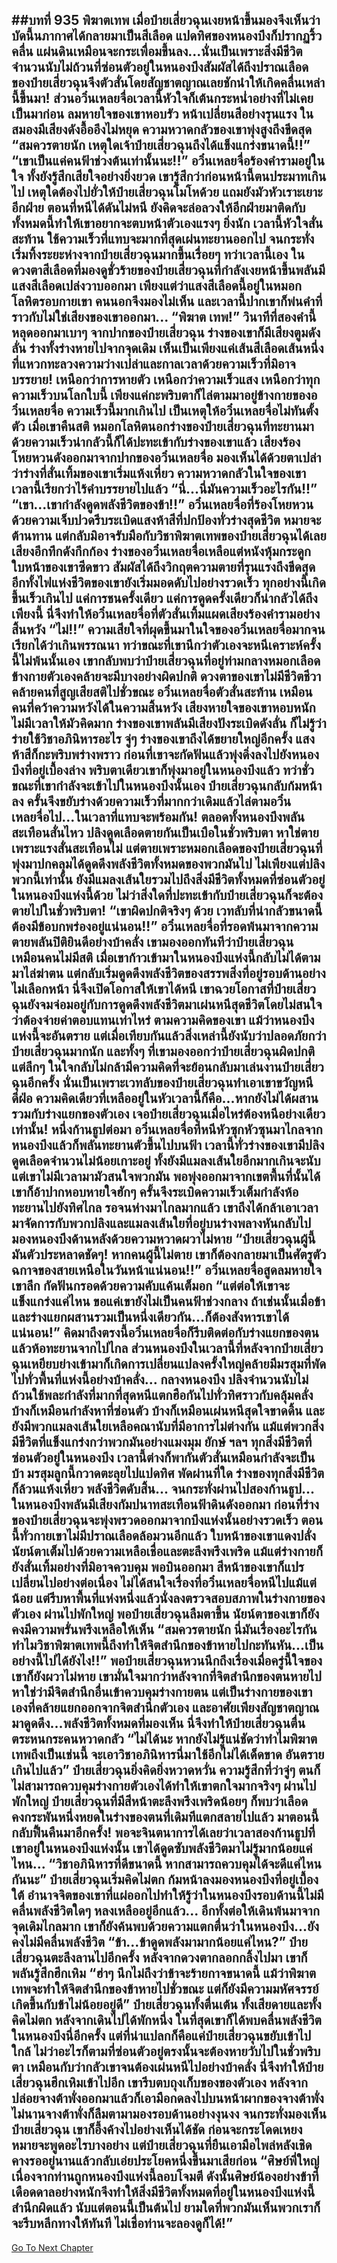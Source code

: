 ##บทที่ 935 พิฆาตเทพ
เมื่อป๋ายเสี่ยวฉุนเงยหน้าขึ้นมองจึงเห็นว่าบัดนี้นภากาศได้กลายมาเป็นสีเลือด แปดทิศของหนองบึงก็ปรากฏริ้วคลื่น แผ่นดินเหมือนจะกระเพื่อมขึ้นลง...นั่นเป็นเพราะสิ่งมีชีวิตจำนวนนับไม่ถ้วนที่ซ่อนตัวอยู่ในหนองบึงสัมผัสได้ถึงปราณเลือดของป๋ายเสี่ยวฉุนจึงตัวสั่นโดยสัญชาตญาณเลยชักนำให้เกิดคลื่นเหล่านี้ขึ้นมา!
ส่วนอวิ๋นเหลยจื่อเวลานี้หัวใจก็เต้นกระหน่ำอย่างที่ไม่เคยเป็นมาก่อน ลมหายใจของเขาหอบรัว หน้าเปลี่ยนสีอย่างรุนแรง ในสมองมีเสียงดังอื้ออึงไม่หยุด ความหวาดกลัวของเขาพุ่งสูงถึงขีดสุด
“สมควรตายนัก เหตุใดเจ้าป๋ายเสี่ยวฉุนถึงได้แข็งแกร่งขนาดนี้!!”
“เขาเป็นแค่คนฟ้าช่วงต้นเท่านั้นนะ!!” อวิ๋นเหลยจื่อร้องคำรามอยู่ในใจ ทั้งยังรู้สึกเสียใจอย่างยิ่งยวด เขารู้สึกว่าก่อนหน้านี้ตนประมาทเกินไป เหตุใดต้องไปยั่วให้ป๋ายเสี่ยวฉุนโมโหด้วย แถมยังมัวหัวเราะเยาะอีกฝ่าย ตอนที่หนีได้ดันไม่หนี ยังคิดจะล่อลวงให้อีกฝ่ายมาติดกับ
ทั้งหมดนี้ทำให้เขาอยากจะตบหน้าตัวเองแรงๆ ยิ่งนัก เวลานี้หัวใจสั่นสะท้าน ใช้ความเร็วที่แทบจะมากที่สุดเผ่นทะยานออกไป จนกระทั่งเริ่มทิ้งระยะห่างจากป๋ายเสี่ยวฉุนมากขึ้นเรื่อยๆ
ทว่าเวลานี้เอง ในดวงตาสีเลือดที่มองดูชั่วร้ายของป๋ายเสี่ยวฉุนที่กำลังเงยหน้าขึ้นพลันมีแสงสีเลือดเปล่งวาบออกมา เพียงแต่ว่าแสงสีเลือดนี้อยู่ในหมอกโลหิตรอบกายเขา คนนอกจึงมองไม่เห็น
และเวลานี้ปากเขาก็พ่นคำที่ราวกับไม่ใช่เสียงของเขาออกมา...
“พิฆาต เทพ!”
วินาทีที่สองคำนี้หลุดออกมาเบาๆ จากปากของป๋ายเสี่ยวฉุน ร่างของเขาก็มีเสียงตูมดังลั่น ร่างทั้งร่างหายไปจากจุดเดิม เห็นเป็นเพียงแค่เส้นสีเลือดเส้นหนึ่งที่แหวกทะลวงความว่างเปล่าและกาลเวลาด้วยความเร็วที่มิอาจบรรยาย!
เหนือกว่าการหายตัว เหนือกว่าความเร็วแสง เหนือกว่าทุกความเร็วบนโลกใบนี้ เพียงแค่กะพริบตาก็ไล่ตามมาอยู่ข้างกายของอวิ๋นเหลยจื่อ ความเร็วนี้มากเกินไป เป็นเหตุให้อวิ๋นเหลยจื่อไม่ทันตั้งตัว เมื่อเขาคืนสติ หมอกโลหิตนอกร่างของป๋ายเสี่ยวฉุนที่ทะยานมาด้วยความเร็วน่ากลัวนี้ก็ได้ปะทะเข้ากับร่างของเขาแล้ว
เสียงร้องโหยหวนดังออกมาจากปากของอวิ๋นเหลยจื่อ มองเห็นได้ด้วยตาเปล่าว่าร่างที่สั่นเทิ้มของเขาเริ่มแห้งเหี่ยว ความหวาดกลัวในใจของเขาเวลานี้เรียกว่าไร้คำบรรยายไปแล้ว
“นี่...นี่มันความเร็วอะไรกัน!!”
“เขา...เขากำลังดูดพลังชีวิตของข้า!!” อวิ๋นเหลยจื่อที่ร้องโหยหวนด้วยความเจ็บปวดรีบระเบิดแสงห้าสีที่ปกป้องทั่วร่างสุดชีวิต หมายจะต้านทาน แต่กลับมิอาจรับมือกับวิชาพิฆาตเทพของป๋ายเสี่ยวฉุนได้เลย
เสียงอึกทึกดังกึกก้อง ร่างของอวิ๋นเหลยจื่อเหลือแต่หนังหุ้มกระดูก ใบหน้าของเขาซีดขาว สัมผัสได้ถึงวิกฤตความตายที่รุนแรงถึงขีดสุด อีกทั้งไฟแห่งชีวิตของเขายังเริ่มมอดดับไปอย่างรวดเร็ว
ทุกอย่างนี้เกิดขึ้นเร็วเกินไป แค่การชนครั้งเดียว แค่การดูดครั้งเดียวก็น่ากลัวได้ถึงเพียงนี้ นี่จึงทำให้อวิ๋นเหลยจื่อที่ตัวสั่นเทิ้มแผดเสียงร้องคำรามอย่างสิ้นหวัง
“ไม่!!”
ความเสียใจที่ผุดขึ้นมาในใจของอวิ๋นเหลยจื่อมากจนเรียกได้ว่าเกินพรรณนา ทว่าขณะที่เขานึกว่าตัวเองจะหนีเคราะห์ครั้งนี้ไม่พ้นนั้นเอง เขากลับพบว่าป๋ายเสี่ยวฉุนที่อยู่ท่ามกลางหมอกเลือดข้างกายตัวเองคล้ายจะมีบางอย่างผิดปกติ ดวงตาของเขาไม่มีชีวิตชีวา คล้ายคนที่สูญเสียสติไปชั่วขณะ
อวิ๋นเหลยจื่อตัวสั่นสะท้าน เหมือนคนที่คว้าความหวังได้ในความสิ้นหวัง เสียงหายใจของเขาหอบหนัก ไม่มีเวลาให้มัวคิดมาก ร่างของเขาพลันมีเสียงปังระเบิดดังลั่น ก็ไม่รู้ว่าร่ายใช้วิชาอภินิหารอะไร จู่ๆ ร่างของเขาถึงได้ขยายใหญ่อีกครั้ง แสงห้าสีก็กะพริบพร่างพราว ก่อนที่เขาจะกัดฟันแล้วพุ่งดิ่งลงไปยังหนองบึงที่อยู่เบื้องล่าง
พริบตาเดียวเขาก็พุ่งมาอยู่ในหนองบึงแล้ว ทว่าชั่วขณะที่เขากำลังจะเข้าไปในหนองบึงนั้นเอง ป๋ายเสี่ยวฉุนกลับก้มหน้าลง ครั้นจึงขยับร่างด้วยความเร็วที่มากกว่าเดิมแล้วไล่ตามอวิ๋นเหลยจื่อไป...ในเวลาที่แทบจะพร้อมกัน!
ตลอดทั้งหนองบึงพลันสะเทือนสั่นไหว ปลิงดูดเลือดตายกันเป็นเบือในชั่วพริบตา หาใช่ตายเพราะแรงสั่นสะเทือนไม่ แต่ตายเพราะหมอกเลือดของป๋ายเสี่ยวฉุนที่พุ่งมาปกคลุมได้ดูดดึงพลังชีวิตทั้งหมดของพวกมันไป
ไม่เพียงแต่ปลิงพวกนี้เท่านั้น ยังมีแมลงเส้นใยรวมไปถึงสิ่งมีชีวิตทั้งหมดที่ซ่อนตัวอยู่ในหนองบึงแห่งนี้ด้วย ไม่ว่าสิ่งใดที่ปะทะเข้ากับป๋ายเสี่ยวฉุนก็จะต้องตายไปในชั่วพริบตา!
“เขาผิดปกติจริงๆ ด้วย เวทลับที่น่ากลัวขนาดนี้ต้องมีข้อบกพร่องอยู่แน่นอน!!” อวิ๋นเหลยจื่อที่รอดพ้นมาจากความตายพลันปิติยินดีอย่างบ้าคลั่ง เขามองออกทันทีว่าป๋ายเสี่ยวฉุนเหมือนคนไม่มีสติ เมื่อเขาก้าวเข้ามาในหนองบึงแห่งนี้กลับไม่ได้ตามมาไล่ฆ่าตน แต่กลับเริ่มดูดดึงพลังชีวิตของสรรพสิ่งที่อยู่รอบด้านอย่างไม่เลือกหน้า
นี่จึงเปิดโอกาสให้เขาได้หนี เขาฉวยโอกาสที่ป๋ายเสี่ยวฉุนยังจมจ่อมอยู่กับการดูดดึงพลังชีวิตมาเผ่นหนีสุดชีวิตโดยไม่สนใจว่าต้องจ่ายค่าตอบแทนเท่าไหร่ ตามความคิดของเขา แม้ว่าหนองบึงแห่งนี้จะอันตราย แต่เมื่อเทียบกันแล้วสิ่งเหล่านี้ยังนับว่าปลอดภัยกว่าป๋ายเสี่ยวฉุนมากนัก
และทั้งๆ ที่เขามองออกว่าป๋ายเสี่ยวฉุนผิดปกติ แต่ลึกๆ ในใจกลับไม่กล้ามีความคิดที่จะย้อนกลับมาเล่นงานป๋ายเสี่ยวฉุนอีกครั้ง นั่นเป็นเพราะเวทลับของป๋ายเสี่ยวฉุนทำเอาเขาขวัญหนีดีฝ่อ ความคิดเดียวที่เหลืออยู่ในหัวเวลานี้ก็คือ...หากยังไม่ได้ผสานรวมกับร่างแยกของตัวเอง เจอป๋ายเสี่ยวฉุนเมื่อไหร่ต้องหนีอย่างเดียวเท่านั้น!
หนึ่งก้านธูปต่อมา อวิ๋นเหลยจื่อที่หนีหัวซุกหัวซุนมาไกลจากหนองบึงแล้วก็พลันทะยานตัวขึ้นไปบนฟ้า เวลานี้ทั่วร่างของเขามีปลิงดูดเลือดจำนวนไม่น้อยเกาะอยู่ ทั้งยังมีแมลงเส้นใยอีกมากเกินจะนับ แต่เขาไม่มีเวลามามัวสนใจพวกมัน พอพุ่งออกมาจากเขตพื้นที่นั้นได้ เขาก็อ้าปากหอบหายใจฮักๆ ครั้นจึงระเบิดความเร็วเต็มกำลังห้อทะยานไปยังทิศไกล รอจนห่างมาไกลมากแล้ว เขาถึงได้กล้าเอาเวลามาจัดการกับพวกปลิงและแมลงเส้นใยที่อยู่บนร่างพลางหันกลับไปมองหนองบึงด้านหลังด้วยความหวาดผวาไม่หาย
“ป๋ายเสี่ยวฉุนผู้นี้มันตัวประหลาดชัดๆ! หากคนผู้นี้ไม่ตาย เขาก็ต้องกลายมาเป็นศัตรูตัวฉกาจของสายเหนือในวันหน้าแน่นอน!!” อวิ๋นเหลยจื่อสูดลมหายใจเขาลึก กัดฟันกรอดด้วยความคับแค้นเต็มอก
“แต่ต่อให้เขาจะแข็งแกร่งแค่ไหน ขอแค่เขายังไม่เป็นคนฟ้าช่วงกลาง ถ้าเช่นนั้นเมื่อข้าและร่างแยกผสานรวมเป็นหนึ่งเดียวกัน...ก็ต้องสังหารเขาได้แน่นอน!” คิดมาถึงตรงนี้อวิ๋นเหลยจื่อก็รีบติดต่อกับร่างแยกของตนแล้วห้อทะยานจากไปไกล
ส่วนหนองบึงในเวลานี้ที่หลังจากป๋ายเสี่ยวฉุนเหยียบย่างเข้ามาก็เกิดการเปลี่ยนแปลงครั้งใหญ่คล้ายมีมรสุมที่พัดไปทั่วพื้นที่แห่งนี้อย่างบ้าคลั่ง...
กลางหนองบึง ปลิงจำนวนนับไม่ถ้วนใช้พละกำลังที่มากที่สุดหนีแตกฮือกันไปทั่วทิศราวกับคลุ้มคลั่ง บ้างก็เหมือนกำลังหาที่ซ่อนตัว บ้างก็เหมือนเผ่นหนีสุดใจขาดดิ้น และยังมีพวกแมลงเส้นใยเหลือคณานับที่มีอาการไม่ต่างกัน
แม้แต่พวกสิ่งมีชีวิตที่แข็งแกร่งกว่าพวกมันอย่างแมงมุม ยักษ์ ฯลฯ ทุกสิ่งมีชีวิตที่ซ่อนตัวอยู่ในหนองบึง เวลานี้ต่างก็พากันตัวสั่นเหมือนกำลังจะเป็นบ้า
มรสุมลูกนี้กวาดตะลุยไปแปดทิศ พัดผ่านที่ใด ร่างของทุกสิ่งมีชีวิตก็ล้วนแห้งเหี่ยว พลังชีวิตดับสิ้น...
จนกระทั่งผ่านไปสองก้านธูป...
ในหนองบึงพลันมีเสียงกัมปนาทสะเทือนฟ้าดินดังออกมา ก่อนที่ร่างของป๋ายเสี่ยวฉุนจะพุ่งพรวดออกมาจากบึงแห่งนั้นอย่างรวดเร็ว ตอนนี้ทั่วกายเขาไม่มีปราณเลือดล้อมวนอีกแล้ว ใบหน้าของเขาแดงปลั่ง นัยน์ตาเต็มไปด้วยความเหลือเชื่อและตะลึงพรึงเพริด แม้แต่ร่างกายก็ยังสั่นเทิ้มอย่างที่มิอาจควบคุม
พอบินออกมา สีหน้าของเขาก็แปรเปลี่ยนไปอย่างต่อเนื่อง ไม่ได้สนใจเรื่องที่อวิ๋นเหลยจื่อหนีไปแม้แต่น้อย แต่รีบหาพื้นที่แห่งหนึ่งแล้วนั่งลงตรวจสอบสภาพในร่างกายของตัวเอง
ผ่านไปพักใหญ่ พอป๋ายเสี่ยวฉุนลืมตาขึ้น นัยน์ตาของเขาก็ยังคงมีความพรั่นพรึงเหลือให้เห็น
“สมควรตายนัก นี่มันเรื่องอะไรกัน ทำไมวิชาพิฆาตเทพนี้ถึงทำให้จิตสำนึกของข้าหายไปกะทันหัน...เป็นอย่างนี้ไปได้ยังไง!!” พอป๋ายเสี่ยวฉุนหวนนึกถึงเรื่องเมื่อครู่นี้ใจของเขาก็ยังผวาไม่หาย
เขามั่นใจมากว่าหลังจากที่จิตสำนึกของตนหายไป หาใช่ว่ามีจิตสำนึกอื่นเข้าควบคุมร่างกายตน แต่เป็นร่างกายของเขาเองที่คล้ายแยกออกจากจิตสำนึกตัวเอง และอาศัยเพียงสัญชาตญาณมาดูดดึง...พลังชีวิตทั้งหมดที่มองเห็น
นี่จึงทำให้ป๋ายเสี่ยวฉุนตื่นตระหนกระคนหวาดกลัว
“ไม่ได้นะ หากยังไม่รู้แน่ชัดว่าทำไมพิฆาตเทพถึงเป็นเช่นนี้ จะเอาวิชาอภินิหารนี่มาใช้อีกไม่ได้เด็ดขาด อันตรายเกินไปแล้ว” ป๋ายเสี่ยวฉุนยิ่งคิดยิ่งหวาดหวั่น ความรู้สึกที่ว่าจู่ๆ ตนก็ไม่สามารถควบคุมร่างกายตัวเองได้ทำให้เขาตกใจมากจริงๆ
ผ่านไปพักใหญ่ ป๋ายเสี่ยวฉุนที่มีสีหน้าตะลึงพรึงเพริดน้อยๆ ก็พบว่าเลือดคงกระพันหนึ่งหยดในร่างของตนที่เดิมทีแตกสลายไปแล้ว มาตอนนี้กลับฟื้นคืนมาอีกครั้ง!
พอจะจินตนาการได้เลยว่าเวลาสองก้านธูปที่เขาอยู่ในหนองบึงแห่งนั้น เขาได้ดูดซับพลังชีวิตมาไม่รู้มากน้อยแค่ไหน...
“วิชาอภินิหารที่ดีขนาดนี้ หากสามารถควบคุมได้จะดีแค่ไหนกันนะ” ป๋ายเสี่ยวฉุนเริ่มคิดไม่ตก ก้มหน้าลงมองหนองบึงที่อยู่เบื้องใต้ อำนาจจิตของเขาที่แผ่ออกไปทำให้รู้ว่าในหนองบึงรอบด้านนี้ไม่มีคลื่นพลังชีวิตใดๆ หลงเหลืออยู่อีกแล้ว...
อีกทั้งต่อให้เดินพ้นมาจากจุดเดิมไกลมาก เขาก็ยังค้นพบด้วยความแตกตื่นว่าในหนองบึง...ยังคงไม่มีคลื่นพลังชีวิต
“ข้า...ข้าดูดพลังมามากน้อยแค่ไหน?” ป๋ายเสี่ยวฉุนตะลึงลานไปอีกครั้ง หลังจากดวงตากลอกกลิ้งไปมา เขาก็พลันรู้สึกฮึกเหิม
“ฮ่าๆ นึกไม่ถึงว่าข้าจะร้ายกาจขนาดนี้ แม้ว่าพิฆาตเทพจะทำให้จิตสำนึกของข้าหายไปชั่วขณะ แต่ก็ยังมีความมหัศจรรย์เกิดขึ้นกับข้าไม่น้อยอยู่ดี” ป๋ายเสี่ยวฉุนทั้งตื่นเต้น ทั้งเสียดายและทั้งคิดไม่ตก หลังจากเดินไปได้พักหนึ่ง ในที่สุดเขาก็ได้พบคลื่นพลังชีวิตในหนองบึงนี่อีกครั้ง แต่ที่น่าแปลกก็คือแค่ป๋ายเสี่ยวฉุนขยับเข้าไปใกล้ ไม่ว่าอะไรก็ตามที่ซ่อนตัวอยู่ตรงนั้นจะต้องหายวับไปในชั่วพริบตา เหมือนกับว่ากลัวเขาจนต้องเผ่นหนีไปอย่างบ้าคลั่ง
นี่จึงทำให้ป๋ายเสี่ยวฉุนฮึกเหิมเข้าไปอีก เขารีบตบถุงเก็บของของตัวเอง หลังจากปล่อยจางต้าพั่งออกมาแล้วก็เอามือกดลงไปบนหน้าผากของจางต้าพั่ง ไม่นานจางต้าพั่งก็ลืมตามามองรอบด้านอย่างงุนงง จนกระทั่งมองเห็นป๋ายเสี่ยวฉุน เขาก็อึ้งค้างไปอย่างเห็นได้ชัด ก่อนจะกระโดดเหยง หมายจะพูดอะไรบางอย่าง แต่ป๋ายเสี่ยวฉุนที่ยืนเอามือไพล่หลังเชิดคางรออยู่นานแล้วกลับเอ่ยประโยคหนึ่งขึ้นมาเสียก่อน
“ศิษย์พี่ใหญ่ เนื่องจากท่านถูกหนองบึงแห่งนี้ลอบโจมตี ดังนั้นศิษย์น้องอย่างข้าที่เดือดดาลอย่างหนักจึงทำให้สิ่งมีชีวิตทั้งหมดที่อยู่ในหนองบึงแห่งนี้สำนึกผิดแล้ว นับแต่ตอนนี้เป็นต้นไป ยามใดที่พวกมันเห็นพวกเราก็จะรีบหลีกทางให้ทันที ไม่เชื่อท่านจะลองดูก็ได้!”
------


[Go To Next Chapter]( ./82.md)